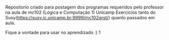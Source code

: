 Repositorio criado para postagem dos programas requeridos pelo professor na aula de mc102 (Lógica e Computação 1) Unicamp
Exercicios tanto do Susy(https://susy.ic.unicamp.br:9999/mc102qrst/) quanto passados em aula.

Fique a vontade para usar no aprendizado :)
1
